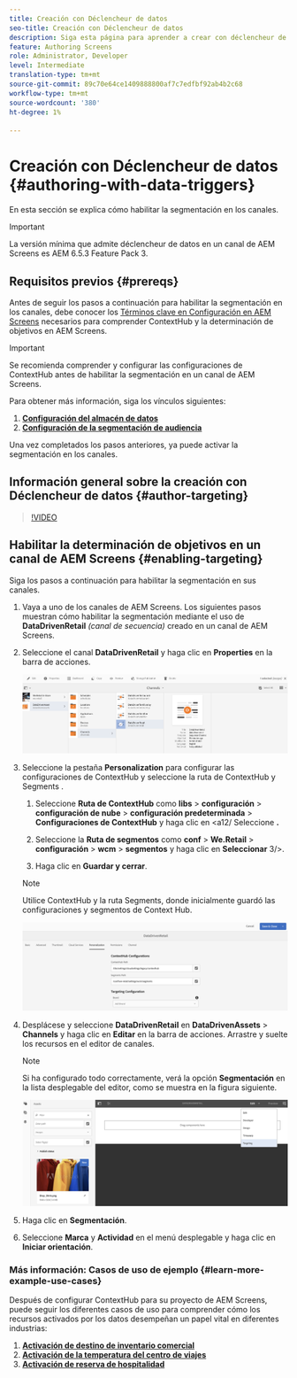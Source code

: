 ```yaml
---
title: Creación con Déclencheur de datos
seo-title: Creación con Déclencheur de datos
description: Siga esta página para aprender a crear con déclencheur de datos.
feature: Authoring Screens
role: Administrator, Developer
level: Intermediate
translation-type: tm+mt
source-git-commit: 89c70e64ce1409888800af7c7edfbf92ab4b2c68
workflow-type: tm+mt
source-wordcount: '380'
ht-degree: 1%

---
```



# Creación con Déclencheur de datos {#authoring-with-data-triggers}

En esta sección se explica cómo habilitar la segmentación en los canales.

>[!IMPORTANT]
>
>La versión mínima que admite déclencheur de datos en un canal de AEM Screens es AEM 6.5.3 Feature Pack 3.

## Requisitos previos {#prereqs}

Antes de seguir los pasos a continuación para habilitar la segmentación en los canales, debe conocer los [Términos clave en Configuración en AEM Screens](configuring-context-hub.md) necesarios para comprender ContextHub y la determinación de objetivos en AEM Screens.

>[!IMPORTANT]
>
>Se recomienda comprender y configurar las configuraciones de ContextHub antes de habilitar la segmentación en un canal de AEM Screens.

Para obtener más información, siga los vínculos siguientes:

1. **[Configuración del almacén de datos](configuring-context-hub.md)**
1. **[Configuración de la segmentación de audiencia](configuring-context-hub.md)**

Una vez completados los pasos anteriores, ya puede activar la segmentación en los canales.

## Información general sobre la creación con Déclencheur de datos {#author-targeting}

>[!VIDEO](https://video.tv.adobe.com/v/31921)

## Habilitar la determinación de objetivos en un canal de AEM Screens {#enabling-targeting}

Siga los pasos a continuación para habilitar la segmentación en sus canales.

1. Vaya a uno de los canales de AEM Screens. Los siguientes pasos muestran cómo habilitar la segmentación mediante el uso de **DataDrivenRetail** *(canal de secuencia)* creado en un canal de AEM Screens.

1. Seleccione el canal **DataDrivenRetail** y haga clic en **Properties** en la barra de acciones.

   ![screen_shot_2019-05-01at4332pm](assets/screen_shot_2019-05-01at43332pm.png)

1. Seleccione la pestaña **Personalization** para configurar las configuraciones de ContextHub y seleccione la ruta de ContextHub y Segments .

   1. Seleccione **Ruta de ContextHub** como **libs** > **configuración** > **configuración de nube** > **configuración predeterminada** > **Configuraciones de ContextHub** y haga clic en &lt;a12/ Seleccione **.**

   1. Seleccione la **Ruta de segmentos** como **conf** > **We.Retail** > **configuración** > **wcm** > **segmentos** y haga clic en **Seleccionar** 3/>.

   1. Haga clic en **Guardar y cerrar**.
   >[!NOTE]
   >
   >Utilice ContextHub y la ruta Segments, donde inicialmente guardó las configuraciones y segmentos de Context Hub.

   ![screen_shot_2019-05-01at4030pm](assets/screen_shot_2019-05-01at44030pm.png)

1. Desplácese y seleccione **DataDrivenRetail** en **DataDrivenAssets** > **Channels** y haga clic en **Editar** en la barra de acciones. Arrastre y suelte los recursos en el editor de canales.

   >[!NOTE]
   >
   >Si ha configurado todo correctamente, verá la opción **Segmentación** en la lista desplegable del editor, como se muestra en la figura siguiente.

   ![screen_shot_2019-05-01at44231pm](assets/screen_shot_2019-05-01at44231pm.png)

1. Haga clic en **Segmentación**.

1. Seleccione **Marca** y **Actividad** en el menú desplegable y haga clic en **Iniciar orientación**.

### Más información: Casos de uso de ejemplo {#learn-more-example-use-cases}

Después de configurar ContextHub para su proyecto de AEM Screens, puede seguir los diferentes casos de uso para comprender cómo los recursos activados por los datos desempeñan un papel vital en diferentes industrias:

1. **[Activación de destino de inventario comercial](retail-inventory-activation.md)**
1. **[Activación de la temperatura del centro de viajes](local-temperature-activation.md)**
1. **[Activación de reserva de hospitalidad](hospitality-reservation-activation.md)**
